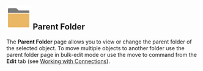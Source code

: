 ## ![](/r2023/images/RoyalTS/Application/SVG_FolderClosed_32.svg#img_header) Parent Folder

The **Parent Folder** page allows you to view or change the parent folder of the selected object. To move multiple objects to another folder use the parent folder page in bulk-edit mode or use the move to command from the **Edit** tab (see [Working with Connections](xref:royalts_tutorials_connections)).
